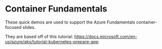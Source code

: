 # Container Fundamentals

These quick demos are used to support the Azure Fundamentals container-focused slides.

They are based off of this tutorial: https://docs.microsoft.com/en-us/azure/aks/tutorial-kubernetes-prepare-app
